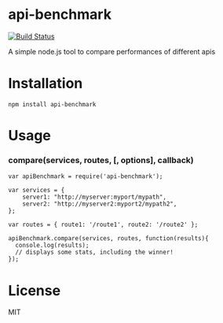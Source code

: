 api-benchmark
=============
[![Build Status](https://secure.travis-ci.org/matteofigus/api-benchmark.png?branch=master)](http://travis-ci.org/matteofigus/api-benchmark)

A simple node.js tool to compare performances of different apis

# Installation

	npm install api-benchmark

# Usage

### compare(services, routes, [, options], callback)

	var apiBenchmark = require('api-benchmark');
	
	var services = { 
		server1: "http://myserver:myport/mypath",
		server2: "http://myserver2:myport2/mypath2",
	};

	var routes = { route1: '/route1', route2: '/route2' };

	apiBenchmark.compare(services, routes, function(results){
      console.log(results);
      // displays some stats, including the winner!
    });

# License

MIT